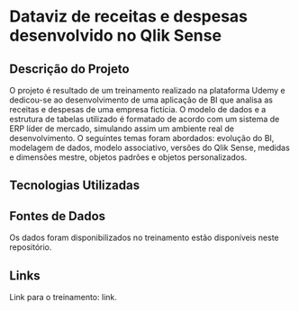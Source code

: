 # Dataviz de receitas e despesas desenvolvido no Qlik Sense

## Descrição do Projeto

O projeto é resultado de um treinamento realizado na plataforma Udemy e dedicou-se ao desenvolvimento de uma aplicação de BI que analisa as receitas e despesas de uma empresa fictícia. O modelo de dados e a estrutura de tabelas utilizado é formatado de acordo com um sistema de ERP líder de mercado, simulando assim um ambiente real de desenvolvimento. O seguintes temas foram abordados: evolução do BI, modelagem de dados, modelo associativo, versões do Qlik Sense, medidas e dimensões mestre, objetos padrões e objetos personalizados. 

## Tecnologias Utilizadas

## Fontes de Dados

Os dados foram disponibilizados no treinamento estão disponíveis neste repositório.

## Links

Link para o treinamento: <a style="text-decoration:none;" href="https://www.udemy.com/course/qlik-sense-fundamental/?couponCode=PPINTENTP3" target="_blank">link</a>.
